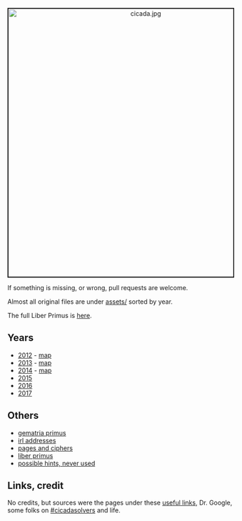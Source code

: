 <p align="middle"><img src="assets/2012/cicada.jpg" alt="cicada.jpg" width="600" border="2"></p>

If something is missing, or wrong, pull requests are welcome.

Almost all original files are under [assets/](assets/) sorted by year.

The full Liber Primus is [here](assets/2014/liber-primus-complete).

## Years
 * [2012](2012.md) - [map](2012.png)
 * [2013](2013.md) - [map](2013.png)
 * [2014](2014.md) - [map](2014.png)
 * [2015](2015.md)
 * [2016](2016.md)
 * [2017](2017.md)

## Others
  * [gematria primus](gematria_primus.md)
  * [irl addresses](irl.md)
  * [pages and ciphers](pages_and_ciphers.md)
  * [liber primus](liber_primus.md)
  * [possible hints, never used](hints_never_used.md)
  
## Links, credit
No credits, but sources were the pages under these [useful links](links.md), Dr. Google, some folks on [#cicadasolvers](http://webchat.freenode.net/?channels=cicadasolvers) and life.  
